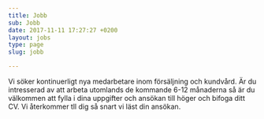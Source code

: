 ```yaml
---
title: Jobb
sub: Jobb
date: 2017-11-11 17:27:27 +0200
layout: jobs
type: page
slug: jobb

---
```

Vi söker kontinuerligt nya medarbetare inom försäljning och kundvård. Är du intresserad av att arbeta utomlands de kommande 6-12 månaderna så är du välkommen att fylla i dina uppgifter och ansökan till höger och bifoga ditt CV. Vi återkommer tll dig så snart vi läst din ansökan.
